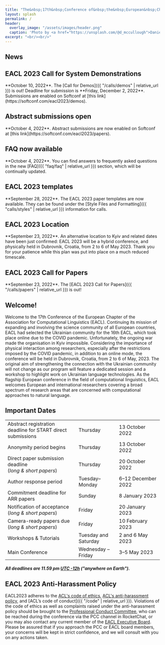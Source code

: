 ```yaml
---
title: "The&nbsp;17th&nbsp;Conference of&nbsp;the&nbsp;European&nbsp;Chapter<br> of&nbsp;the&nbsp;Association for&nbsp;Computational Linguistics"
layout: splash
permalink: /
header:
  overlay_image: "/assets/images/header.png"
  caption: 'Photo by <a href="https://unsplash.com/@d_mccullough">Daniel McCullough</a> on <a href="http://www.unsplash.com">Unsplash</a>'
excerpt: "<br/><br/>"
---
```

## News

<div class="notice--info" markdown="1">
  <h2 id="eacl-2023-demo">EACL 2023 Call for System Demonstrations</h2>
   **October 10, 2022**. The [Call for Demos]({{ "/calls/demos" | relative_url }}) is out!
  Deadline for submission is **Friday, December 2, 2022**. Submissions are enabled on Softconf at [this link](https://softconf.com/eacl2023/demos).
</div>

<div class="notice--info" markdown="1">
  <h2 id="eacl-2023-abstract">Abstract submissions open</h2>
  **October 4, 2022**. Abstract submissions are now enabled on Softconf at [this link](https://softconf.com/eacl2023/papers).
</div>

<div class="notice--info" markdown="1">
  <h2 id="eacl-2023-faq">FAQ now available</h2>
  **October 4, 2022**. You can find answers to frequently asked questions in the new [FAQ]({{ "faq/faq" | relative_url }}) section, which will be continually updated.
</div>


<div class="notice--info" markdown="1">
  <h2 id="eacl-2023-templates">EACL 2023 templates</h2>
  **September 28, 2022**. The EACL 2023 paper templates are now available. They can be found under the [Style Files and Formatting]({{ "calls/styles" | relative_url }}) information for calls.
</div>


<div class="notice--info" markdown="1">
  <h2 id="eacl-2023-location">EACL 2023 Location</h2>
  **September 23, 2022**. An alternative location to Kyiv and related dates have been just confirmed: EACL 2023 will be a hybrid conference, and physically held in Dubrovnik, Croatia, from 2 to 6 of May 2023. Thank you for your patience while this plan was put into place on a much reduced timescale.
</div>


<div class="notice--info" markdown="1">
  <h2 id="eacl-2023-call-for-papers">EACL 2023 Call for Papers</h2>
  **September 23, 2022**. The [EACL 2023 Call for Papers]({{ "/calls/papers" | relative_url }}) is out!
</div>

## Welcome!

Welcome to the 17th Conference of the European Chapter of the Association for Computational Linguistics (EACL). Continuing its mission of expanding and involving the science community of all European countries, EACL had selected the Ukrainian community for the 16th EACL, which took place online due to the COVID pandemic. Unfortunately, the ongoing war made the organisation in Kyiv impossible. Considering the importance of physical interaction among researchers, especially after the restrictions  imposed by the COVID pandemic, in addition to an online mode, the conference will be held in Dubrovnik, Croatia, from 2 to 6 of May, 2023. The original aim of strengthening the connection with the Ukrainian community will not change as our program will feature a dedicated session and a workshop to highlight work on Ukrainian language technologies.
As the flagship European conference in the field of computational linguistics, EACL welcomes European and international researchers covering a broad spectrum of research areas that are concerned with computational approaches to natural language.


## Important Dates

<table class="table-dates">
    <tbody>
        <tr>
            <td>Abstract registration deadline for START direct submissions</td>
            <td>Thursday</td>
            <td>13&nbsp;October 2022</td>
        </tr>
        <tr>
            <td>Anonymity period begins</td>
            <td>Thursday</td>
            <td>13&nbsp;October 2022</td>
        </tr>
        <tr>
            <td>Direct paper submission deadline <br/> (<i>long & short papers</i>)</td>
            <td>Thursday</td>
            <td>20&nbsp;October 2022</td>
        </tr>
        <tr>
            <td>Author response period</td>
            <td>Tuesday&ndash;Monday</td>
            <td>6&ndash;12&nbsp;December 2022</td>
        </tr>
        <tr>
            <td>Commitment deadline for ARR papers</td>
            <td>Sunday</td>
            <td>8&nbsp;January 2023</td>
        </tr>
        <tr>
            <td>Notification of acceptance <br/> (<i>long & short papers</i>)</td>
            <td>Friday</td>
            <td>20&nbsp;January 2023</td>
        </tr>
        <tr>
            <td>Camera-ready papers due <br/> (<i>long & short papers</i>)</td>
            <td>Friday</td>
            <td>10&nbsp;February 2023</td>
        </tr>
        <tr>
            <td>Workshops & Tutorials</td>
            <td>Tuesday and Saturday</td>
            <td>2 and 6&nbsp;May 2023</td>
        </tr>
        <tr>
            <td>Main Conference</td>
            <td>Wednesday &ndash; Friday</td>
            <td>3&ndash;5&nbsp;May 2023</td>
        </tr>
    </tbody>
</table>

##### All deadlines are 11.59 pm [UTC -12h](https://www.timeanddate.com/time/zone/timezone/utc-12) ("anywhere on Earth").

## EACL 2023 Anti-Harassment Policy

EACL2023 adheres to the [ACL's code of ethics](https://www.aclweb.org/portal/content/acl-code-ethics), [ACL's anti-harassment policy](https://www.aclweb.org/adminwiki/index.php?title=Anti-Harassment_Policy), and [ACL’s code of conduct]({{ "/code" | relative_url }}). Violations of the code of ethics as well as complaints raised under the anti-harassment policy should be brought to the [Professional Conduct Committee](https://www.aclweb.org/adminwiki/index.php?title=Professional_Conduct_Committee), who can be reached during the conference via the PCC channel in RocketChat, or you may also contact any current member of the [EACL Executive Board](http://eacl.org/general/#officers). Please be assured that if you approach the PCC or EACL board members, your concerns will be kept in strict confidence, and we will consult with you on any actions taken.
